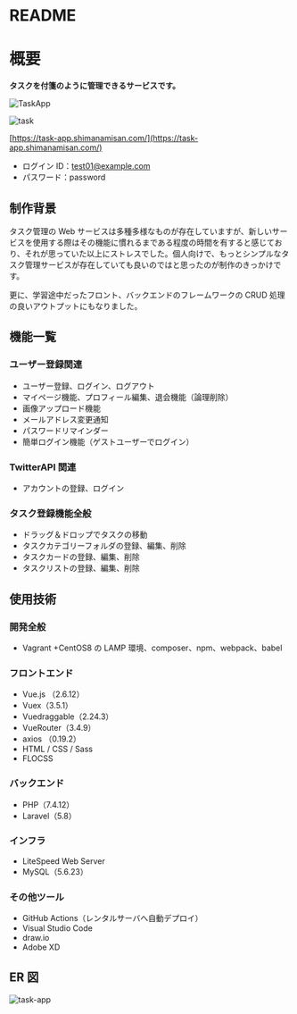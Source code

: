 # README

# 概要

**タスクを付箋のように管理できるサービスです。**

![TaskApp](https://user-images.githubusercontent.com/49751604/102682805-9bc12080-420f-11eb-8f18-975067792530.png)

![task](https://user-images.githubusercontent.com/49751604/102683107-eba0e700-4211-11eb-926e-734597eac87a.gif)

[https://task-app.shimanamisan.com/](https://task-app.shimanamisan.com/)

-   ログイン ID：test01@example.com
-   パスワード：password

## 制作背景

タスク管理の Web サービスは多種多様なものが存在していますが、新しいサービスを使用する際はその機能に慣れるまである程度の時間を有すると感じており、それが思っていた以上にストレスでした。個人向けで、もっとシンプルなタスク管理サービスが存在していても良いのではと思ったのが制作のきっかけです。

更に、学習途中だったフロント、バックエンドのフレームワークの CRUD 処理の良いアウトプットにもなりました。

## 機能一覧

### ユーザー登録関連

-   ユーザー登録、ログイン、ログアウト
-   マイページ機能、プロフィール編集、退会機能（論理削除）
-   画像アップロード機能
-   メールアドレス変更通知
-   パスワードリマインダー
-   簡単ログイン機能（ゲストユーザーでログイン）

### TwitterAPI 関連

-   アカウントの登録、ログイン

### タスク登録機能全般

-   ドラッグ＆ドロップでタスクの移動
-   タスクカテゴリーフォルダの登録、編集、削除
-   タスクカードの登録、編集、削除
-   タスクリストの登録、編集、削除

## 使用技術

### 開発全般

-   Vagrant +CentOS8 の LAMP 環境、composer、npm、webpack、babel

### フロントエンド

-   Vue.js （2.6.12）
-   Vuex（3.5.1）
-   Vuedraggable（2.24.3）
-   VueRouter（3.4.9）
-   axios （0.19.2）
-   HTML / CSS / Sass
-   FLOCSS

### バックエンド

-   PHP（7.4.12）
-   Laravel（5.8）

### インフラ

-   LiteSpeed Web Server
-   MySQL（5.6.23）

### その他ツール

-   GitHub Actions（レンタルサーバへ自動デプロイ）
-   Visual Studio Code
-   draw.io
-   Adobe XD

## ER 図

![task-app](https://user-images.githubusercontent.com/49751604/97084714-f006b480-1653-11eb-82b9-7be41d70dbc7.png)
